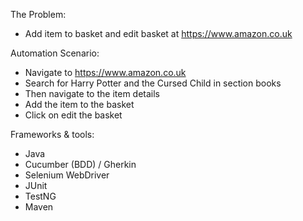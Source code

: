 The Problem: 
- Add item to basket and edit basket at ​https://www.amazon.co.uk

Automation Scenario:
- Navigate to ​https://www.amazon.co.uk
- Search for Harry Potter and the Cursed Child in section books
- Then navigate to the item details
- Add the item to the basket
- Click on edit the basket

Frameworks & tools:
- Java
- Cucumber (BDD) / Gherkin
- Selenium WebDriver
- JUnit
- TestNG
- Maven
